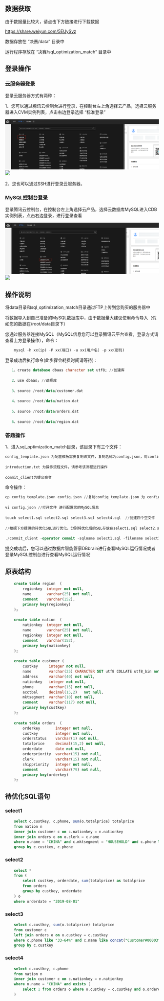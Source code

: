 ## 数据获取
由于数据量比较大，请点击下方链接进行下载数据

https://share.weiyun.com/5EUySvz

数据存放在 “决赛/data” 目录中

运行程序存放在 “决赛/sql_optimization_match” 目录中

## 登录操作

### 云服务器登录

登录云服务器方式有两种：

1、您可以通过腾讯云控制台进行登录，在控制台左上角选择云产品，选择云服务器进入CVM实例列表，点击右边登录选择 “标准登录”

<img src="../img/cvm.jpg" />

<img src="../img/cvm-1.jpg" />

2、您也可以通过SSH进行登录云服务器。

### MySQL控制台登录

登录腾讯云控制台，在控制台左上角选择云产品，选择云数据库MySQL进入CDB实例列表，点击右边登录，进行登录查看

<img src="../img/cdb.png" />

<img src="../img/cdb-1.png" />

## 操作说明
将data目录和sql_optimization_match目录通过FTP上传到您购买的服务器中

将数据导入到自己准备的MySQL数据库中，由于数据量大建议使用命令导入（假如您的数据在/root/data目录下）

您通过服务器连接MySQL（MySQL信息您可以登录腾讯云平台查看，登录方式请查看上方登录操作），命令：
```sql
    mysql -h xx(ip) -P xx(端口) -u xx(用户名) -p xx(密码) 
```
登录成功后执行命令(此步骤会耗费时间请等待)：
```sql
   1、create database dbaas character set utf8; //创建库
   
   2、use dbaas; //选择库
   
   3、source /root/data/customer.dat 
   
   4、source /root/data/nation.dat 
   
   5、source /root/data/orders.dat
   
   6、source /root/data/region.dat
```

### 答题操作
1、进入sql_optimization_match目录，该目录下有三个文件：
```sql
config_template.json 为配置模板需要复制该文件，复制名称为config.json，对config.json进行配置

introduction.txt 为操作流程文件，请参考该流程进行操作

commit_client为提交命令
```
命令操作：
```sql
cp config_template.json config.json //复制config_template.json 为 config.json

vi config.json //打开文件 进行配置您的MySQL信息

touch select1.sql select2.sql select3.sql select4.sql  //创建四个空文件

//根据下方提供的待优化SQL进行优化，分别将优化后的SQL存放在select1.sql select2.sql select3.sql select4.sql 四个文件中。

./commit_client -operator commit -sqlname select1.sql -filename select1.sql //通过此命令提交优化后的SQL，分别将四条SQL分批提交（也就是一条SQL提交一次）
```

提交成功后，您可以通过数据库智能管家DBbrain进行查看MySQL运行情况或者登录MySQL控制台进行查看MySQL运行情况

## 原表结构

```sql
    create table region  (
        regionkey  integer not null,
        name       varchar(25) not null,
        comment    varchar(152),
        primary key(regionkey)
    );

    create table nation  (
        nationkey  integer not null,
        name       varchar(25) not null,
        regionkey  integer not null,
        comment    varchar(152),
        primary key(nationkey)
    );

    create table customer (
        custkey     integer not null,
        name        varchar(25) CHARACTER SET utf8 COLLATE utf8_bin not null,
        address     varchar(40) not null,
        nationkey   integer not null,
        phone       varchar(15) not null,
        acctbal     decimal(15,2)   not null,
        mktsegment  varchar(10) not null,
        comment     varchar(117) not null,
        primary key(custkey)
    );

    create table orders  (
        orderkey       integer not null,
        custkey        integer not null,
        orderstatus    varchar(1) not null,
        totalprice     decimal(15,2) not null,
        orderdate      date not null,
        orderpriority  varchar(15) not null,  
        clerk          varchar(15) not null, 
        shippriority   integer not null,
        comment        varchar(79) not null,
        primary key(orderkey)
    );
```

## 待优化SQL语句

### select1

```sql
    select c.custkey, c.phone, sum(o.totalprice) totalprice
    from nation n 
    inner join customer c on c.nationkey = n.nationkey
    inner join orders o on o.clerk = c.name
    where n.name = "CHINA" and c.mktsegment = "HOUSEHOLD" and c.phone like "28-520%"
    group by c.custkey, c.phone
```

### select2
```sql
    select *
    from (
        select custkey, orderdate, sum(totalprice) as totalprice
        from orders
        group by custkey, orderdate
    ) o
    where orderdate = "2019-08-01"
```

### select3
```sql
    select c.custkey, sum(o.totalprice) totalprice
    from customer c 
    left join orders o on o.custkey = c.custkey
    where c.phone like "33-64%" and c.name like concat("Customer#00003", "%")
    group by c.custkey
```

### select4
```sql
    select c.custkey, c.phone
    from nation n 
    inner join customer c on c.nationkey = n.nationkey
    where n.name = "CHINA" and exists (
        select 1 from orders o where o.custkey = c.custkey and o.orderdate = "1998-08-11"
    )
```

